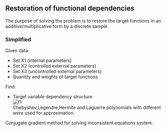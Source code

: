 ## Restoration of functional dependencies
The purpose of solving the problem is to restore the target functions in an additive/multiplicative form by a discrete sample.
### Simplified 
Given data:
- Set X1 (internal parameters)
- Set X2 (controlled external parameters)
- Set X3 (uncontrolled external parameters)
- Quantity and weights of target functions
  
Find: 
- Target variable dependency structure  
![f1]  
Chebyshev,Legendre,Hermite and Laguerre polynomials with different were used for approximation.  

Conjugate gradient method for solving inconsistent equations system.


[f1]: http://chart.apis.google.com/chart?cht=tx&chl=\phi\_{i}(X1,X2,X3)
